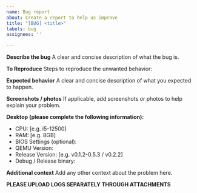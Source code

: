 ```yaml
---
name: Bug report
about: Create a report to help us improve
title: "[BUG] <title>"
labels: bug
assignees: ''

---
```


**Describe the bug**
A clear and concise description of what the bug is.

**To Reproduce**
Steps to reproduce the unwanted behavior:

**Expected behavior**
A clear and concise description of what you expected to happen.

**Screenshots / photos**
If applicable, add screenshots or photos to help explain your problem.

**Desktop (please complete the following information):**
 - CPU: [e.g. i5-12500]
 - RAM: [e.g. 8GB]
 - BIOS Settings (optional):
 - QEMU Version:
 - Release Version: [e.g. v0.1.2-0.5.3 / v0.2.2]
 - Debug / Release binary:

**Additional context**
Add any other context about the problem here.

**PLEASE UPLOAD LOGS SEPARATELY THROUGH ATTACHMENTS**

